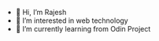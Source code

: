- 👋 Hi, I’m Rajesh
- 👀 I’m interested in web technology
- 🌱 I’m currently learning from Odin Project

<!---
netenthusiast/netenthusiast is a ✨ special ✨ repository because its `README.md` (this file) appears on your GitHub profile.
You can click the Preview link to take a look at your changes.
--->
